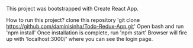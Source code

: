 This project was bootstrapped with Create React App.

How to run this project?
clone this repository 'git clone https://github.com/daminisinha/Todo-Redux-App.git'
Open bash and run 'npm install'
Once installation is complete, run 'npm start'
Browser will fire up with 'localhost:3000/' where you can see the login page.
